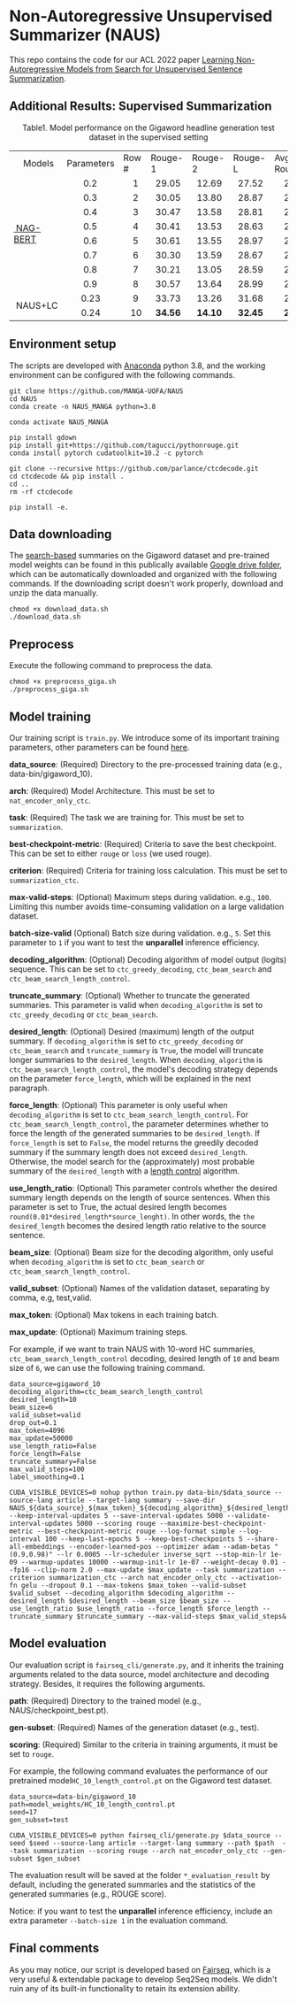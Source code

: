 Non-Autoregressive Unsupervised Summarizer (NAUS)
=======
This repo contains the code for our ACL 2022 paper [Learning Non-Autoregressive Models from Search for Unsupervised Sentence Summarization](https://aclanthology.org/2022.acl-long.545).

## Additional Results: Supervised Summarization

<div align="center">
	Table1. Model performance on the Gigaword headline generation test dataset in the supervised setting
	
<table>
	<tr>
		<td>&nbsp;&nbsp;&nbsp;&nbsp;Models</td>
		<td>Parameters</td>
		<td>Row #</td>
		<td>Rouge-1</td>
		<td>Rouge-2</td>
		<td>Rouge-L</td>
		<td>Avg Rouge</td>
		<td>Len</td>
	</tr>
	<tr>
		<td rowspan="8"><a href=https://github.com/yxuansu/NAG-BERT>&nbsp;NAG-BERT</a></td>
		<td>&nbsp;&nbsp;&nbsp;&nbsp;&nbsp;&nbsp;&nbsp;0.2</td>
		<td>&nbsp;&nbsp;&nbsp;&nbsp;1</td>
		<td>&nbsp;&nbsp;29.05</td>
		<td>&nbsp;&nbsp;12.69</td>
		<td>&nbsp;&nbsp;27.52</td>
		<td>&nbsp;&nbsp;&nbsp;&nbsp;23.09</td>
		<td>6.2</td>
	</tr>
	<tr>
		<td>&nbsp;&nbsp;&nbsp;&nbsp;&nbsp;&nbsp;&nbsp;0.3</td>
		<td>&nbsp;&nbsp;&nbsp;&nbsp;2</td>
		<td>&nbsp;&nbsp;30.05</td>
		<td>&nbsp;&nbsp;13.80</td>
		<td>&nbsp;&nbsp;28.87</td>
		<td>&nbsp;&nbsp;&nbsp;&nbsp;24.24</td>
		<td>6.6</td>
	</tr>
	<tr>
		<td>&nbsp;&nbsp;&nbsp;&nbsp;&nbsp;&nbsp;&nbsp;0.4</td>
		<td>&nbsp;&nbsp;&nbsp;&nbsp;3</td>
		<td>&nbsp;&nbsp;30.47</td>
		<td>&nbsp;&nbsp;13.58</td>
		<td>&nbsp;&nbsp;28.81</td>
		<td>&nbsp;&nbsp;&nbsp;&nbsp;24.29</td>
		<td>6.7</td>
	</tr>
	<tr>
		<td>&nbsp;&nbsp;&nbsp;&nbsp;&nbsp;&nbsp;&nbsp;0.5</td>
		<td>&nbsp;&nbsp;&nbsp;&nbsp;4</td>
		<td>&nbsp;&nbsp;30.41</td>
		<td>&nbsp;&nbsp;13.53</td>
		<td>&nbsp;&nbsp;28.63</td>
		<td>&nbsp;&nbsp;&nbsp;&nbsp;24.19</td>
		<td>6.7</td>
	</tr>
	<tr>
		<td>&nbsp;&nbsp;&nbsp;&nbsp;&nbsp;&nbsp;&nbsp;0.6</td>
		<td>&nbsp;&nbsp;&nbsp;&nbsp;5</td>
		<td>&nbsp;&nbsp;30.61</td>
		<td>&nbsp;&nbsp;13.55</td>
		<td>&nbsp;&nbsp;28.97</td>
		<td>&nbsp;&nbsp;&nbsp;&nbsp;24.38</td>
		<td>6.8</td>
	</tr>
	<tr>
		<td>&nbsp;&nbsp;&nbsp;&nbsp;&nbsp;&nbsp;&nbsp;0.7</td>
		<td>&nbsp;&nbsp;&nbsp;&nbsp;6</td>
		<td>&nbsp;&nbsp;30.30</td>
		<td>&nbsp;&nbsp;13.59</td>
		<td>&nbsp;&nbsp;28.67</td>
		<td>&nbsp;&nbsp;&nbsp;&nbsp;24.19</td>
		<td>6.8</td>
	</tr>
	<tr>
		<td>&nbsp;&nbsp;&nbsp;&nbsp;&nbsp;&nbsp;&nbsp;0.8</td>
		<td>&nbsp;&nbsp;&nbsp;&nbsp;7</td>
		<td>&nbsp;&nbsp;30.21</td>
		<td>&nbsp;&nbsp;13.05</td>
		<td>&nbsp;&nbsp;28.59</td>
		<td>&nbsp;&nbsp;&nbsp;&nbsp;23.95</td>
		<td>6.8</td>
	</tr>
	<tr>
		<td>&nbsp;&nbsp;&nbsp;&nbsp;&nbsp;&nbsp;&nbsp;0.9</td>
		<td>&nbsp;&nbsp;&nbsp;&nbsp;8</td>
		<td>&nbsp;&nbsp;30.57</td>
		<td>&nbsp;&nbsp;13.64</td>
		<td>&nbsp;&nbsp;28.99</td>
		<td>&nbsp;&nbsp;&nbsp;&nbsp;24.40</td>
		<td>6.8</td>
	</tr>
	<tr>
		<td rowspan="2">&nbsp;NAUS+LC</td>
		<td>&nbsp;&nbsp;&nbsp;&nbsp;&nbsp;&nbsp;0.23</td>
		<td>&nbsp;&nbsp;&nbsp;&nbsp;9</td>
		<td>&nbsp;&nbsp;33.73</td>
		<td>&nbsp;&nbsp;13.26</td>
		<td>&nbsp;&nbsp;31.68</td>
		<td>&nbsp;&nbsp;&nbsp;&nbsp;26.22</td>
		<td>6.4</td>
	</tr>
	<tr>
		<td>&nbsp;&nbsp;&nbsp;&nbsp;&nbsp;&nbsp;0.24</td>
		<td>&nbsp;&nbsp;&nbsp;10</td>
		<td>&nbsp;&nbsp;<b>34.56</b></td>
		<td>&nbsp;&nbsp;<b>14.10</b></td>
		<td>&nbsp;&nbsp;<b>32.45</b></td>
		<td>&nbsp;&nbsp;&nbsp;&nbsp;<b>27.04</b></td>
		<td>6.8</td>
	</tr>

</table>

</div>


## Environment setup
The scripts are developed with [Anaconda](https://www.anaconda.com/) python 3.8, and the working environment can be configured with the following commands. 

```
git clone https://github.com/MANGA-UOFA/NAUS
cd NAUS
conda create -n NAUS_MANGA python=3.8

conda activate NAUS_MANGA

pip install gdown
pip install git+https://github.com/tagucci/pythonrouge.git
conda install pytorch cudatoolkit=10.2 -c pytorch

git clone --recursive https://github.com/parlance/ctcdecode.git
cd ctcdecode && pip install .
cd ..
rm -rf ctcdecode

pip install -e.
```

## Data downloading
The [search-based](https://aclanthology.org/2020.acl-main.452.pdf) summaries on the Gigaword dataset and pre-trained model weights can be found in this publically available [Google drive folder](https://drive.google.com/drive/folders/1Gc2vRMscoP111xMhAJozfCdcr5cuPJQQ), which can be automatically downloaded and organized with the following commands. 
If the downloading script doesn't work properly, download and unzip the data manually.

```
chmod +x download_data.sh
./download_data.sh
```

## Preprocess
Execute the following command to preprocess the data.

```
chmod +x preprocess_giga.sh
./preprocess_giga.sh
```


## Model training
Our training script is ```train.py```. We introduce some of its important training parameters, other parameters can be found [here](https://fairseq.readthedocs.io/en/latest/command_line_tools.html).

**data_source**: (Required) Directory to the pre-processed training data (e.g., data-bin/gigaword_10).

**arch**: (Required) Model Architecture. This must be set to ```nat_encoder_only_ctc```.

**task**: (Required) The task we are training for. This must be set to ```summarization```.

**best-checkpoint-metric**: (Required) Criteria to save the best checkpoint. This can be set to either ```rouge``` or ```loss``` (we used rouge).

**criterion**: (Required) Criteria for training loss calculation. This must be set to ```summarization_ctc```. 

**max-valid-steps**: (Optional) Maximum steps during validation. e.g., ```100```. Limiting this number avoids time-consuming validation on a large validation dataset. 

**batch-size-valid** (Optional) Batch size during validation. e.g., ```5```. Set this parameter to ```1``` if you want to test the **unparallel** inference efficiency. 

**decoding_algorithm**: (Optional) Decoding algorithm of model output (logits) sequence. This can be set to ```ctc_greedy_decoding```, ```ctc_beam_search``` and ```ctc_beam_search_length_control```.

**truncate_summary**: (Optional) Whether to truncate the generated summaries. This parameter is valid when ```decoding_algorithm``` is set to ```ctc_greedy_decoding``` or ```ctc_beam_search```.

**desired_length**: (Optional) Desired (maximum) length of the output summary. If ```decoding_algorithm``` is set to ```ctc_greedy_decoding``` or ```ctc_beam_search``` and ```truncate_summary``` is ```True```, the model will truncate longer summaries to the ```desired_length```.
When ```decoding_algorithm``` is  ```ctc_beam_search_length_control```, the model's decoding strategy depends on the parameter ```force_length```, which will be explained in the next paragraph. 

**force_length**: (Optional) This parameter is only useful when ```decoding_algorithm``` is set to ```ctc_beam_search_length_control```.
For ```ctc_beam_search_length_control```, the parameter determines whether to force the length of the generated summaries to be ```desired_length```. If ```force_length``` is set to ```False```, the model returns the greedily decoded summary if the summary length does not exceed ```desired_length```. Otherwise, the model search for the (approximately) most probable summary of the ```desired_length``` with a [length control](https://openreview.net/forum?id=UNzc8gReN7m) algorithm. 

**use_length_ratio**: (Optional) This parameter controls whether the desired summary length depends on the length of source sentences. When this parameter is set to True, the actual desired length becomes ```round(0.01*desired_length*source_lenght)```. In other words, the ```the desired_length``` becomes the desired length ratio relative to the source sentence. 

**beam_size**: (Optional) Beam size for the decoding algorithm, only useful when ```decoding_algorithm``` is set to ```ctc_beam_search``` or ```ctc_beam_search_length_control```.

**valid_subset**: (Optional) Names of the validation dataset, separating by comma, e.g, test,valid.

**max_token**: (Optional) Max tokens in each training batch.

**max_update**: (Optional) Maximum training steps.


For example, if we want to train NAUS with 10-word HC summaries, ```ctc_beam_search_length_control``` decoding, desired length of ```10``` and beam size of ```6```, we can use the following training command. 

```
data_source=gigaword_10
decoding_algorithm=ctc_beam_search_length_control
desired_length=10
beam_size=6
valid_subset=valid
drop_out=0.1
max_token=4096
max_update=50000
use_length_ratio=False
force_length=False
truncate_summary=False
max_valid_steps=100
label_smoothing=0.1

CUDA_VISIBLE_DEVICES=0 nohup python train.py data-bin/$data_source --source-lang article --target-lang summary --save-dir NAUS_${data_source}_${max_token}_${decoding_algorithm}_${desired_length}_beam_size_${beam_size}_truncate_summary_${truncate_summary}_use_length_ratio_${use_length_ratio}_label_smoothing_${label_smoothing}_dropout_${drop_out}_checkpoints --keep-interval-updates 5 --save-interval-updates 5000 --validate-interval-updates 5000 --scoring rouge --maximize-best-checkpoint-metric --best-checkpoint-metric rouge --log-format simple --log-interval 100 --keep-last-epochs 5 --keep-best-checkpoints 5 --share-all-embeddings --encoder-learned-pos --optimizer adam --adam-betas "(0.9,0.98)" --lr 0.0005 --lr-scheduler inverse_sqrt --stop-min-lr 1e-09 --warmup-updates 10000 --warmup-init-lr 1e-07 --weight-decay 0.01 --fp16 --clip-norm 2.0 --max-update $max_update --task summarization --criterion summarization_ctc --arch nat_encoder_only_ctc --activation-fn gelu --dropout 0.1 --max-tokens $max_token --valid-subset $valid_subset --decoding_algorithm $decoding_algorithm --desired_length $desired_length --beam_size $beam_size --use_length_ratio $use_length_ratio --force_length $force_length --truncate_summary $truncate_summary --max-valid-steps $max_valid_steps&
```

## Model evaluation
Our evaluation script is ```fairseq_cli/generate.py```, and it inherits the training arguments related to the data source, model architecture and decoding strategy.
Besides, it requires the following arguments. 

**path**: (Required) Directory to the trained model (e.g., NAUS/checkpoint_best.pt).

**gen-subset**: (Required) Names of the generation dataset (e.g., test). 

**scoring**: (Required) Similar to the criteria in training arguments, it must be set to ```rouge```.


For example, the following command evaluates the performance of our pretrained model```HC_10_length_control.pt``` on the Gigaword test dataset.

```
data_source=data-bin/gigaword_10
path=model_weights/HC_10_length_control.pt
seed=17
gen_subset=test

CUDA_VISIBLE_DEVICES=0 python fairseq_cli/generate.py $data_source --seed $seed --source-lang article --target-lang summary --path $path  --task summarization --scoring rouge --arch nat_encoder_only_ctc --gen-subset $gen_subset
```

The evaluation result will be saved at the folder ```*_evaluation_result``` by default, including the generated summaries and the statistics of the generated summaries (e.g., ROUGE score).

Notice: if you want to test the **unparallel** inference efficiency, include an extra parameter ```--batch-size 1``` in the evaluation command.

## Final comments
As you may notice, our script is developed based on [Fairseq](https://github.com/pytorch/fairseq), which is a very useful & extendable package to develop Seq2Seq models. We didn't ruin any of its built-in functionality to retain its extension ability. 
